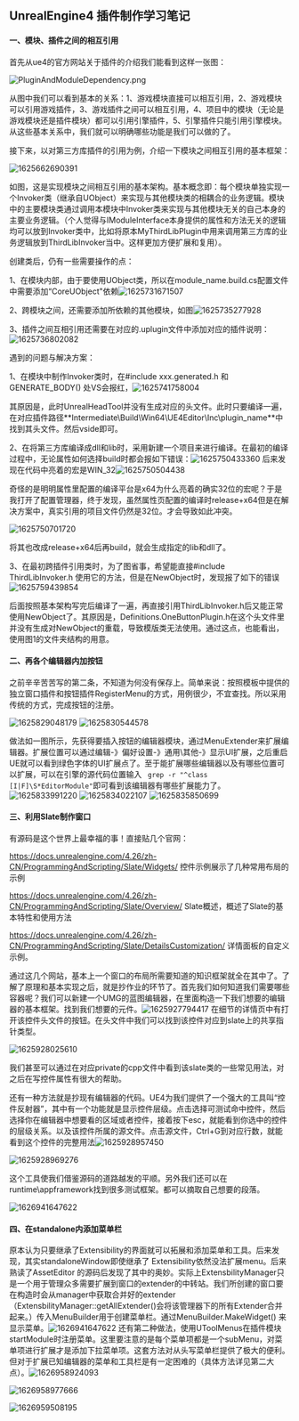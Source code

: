 ## UnrealEngine4 插件制作学习笔记

#### **一、模块、插件之间的相互引用**

首先从ue4的官方网站关于插件的介绍我们能看到这样一张图：

<img src="https://docs.unrealengine.com/4.26/Images/ProductionPipelines/Plugins/PluginAndModuleDependency.jpg" alt="PluginAndModuleDependency.png" style="zoom:Infinity%;" />

从图中我们可以看到基本的关系：1、游戏模块直接可以相互引用，2、游戏模块可以引用游戏插件，3、游戏插件之间可以相互引用，4、项目中的模块（无论是游戏模块还是插件模块）都可以引用引擎插件，5、引擎插件只能引用引擎模块。从这些基本关系中，我们就可以明确哪些功能是我们可以做的了。

接下来，以对第三方库插件的引用为例，介绍一下模块之间相互引用的基本框架：

![1625662690391](https://user-images.githubusercontent.com/19146127/126928171-ead9a758-4b5c-4862-ae2e-f1f81db5c84a.png)

[^图1]: 插件模块的基本架构

如图，这是实现模块之间相互引用的基本架构。基本概念即：每个模块单独实现一个Invoker类（继承自UObject）来实现与其他模块类的相耦合的业务逻辑。模块中的主要模块类通过调用本模块中Invoker类来实现与其他模块无关的自己本身的主要业务逻辑。（个人觉得与IModuleInterface本身提供的属性和方法无关的逻辑均可以放到Invoker类中，比如将原本MyThirdLibPlugin中用来调用第三方库的业务逻辑放到ThirdLibInvoker当中。这样更加方便扩展和复用）。

创建类后，仍有一些需要操作的点：

1、在模块内部，由于要使用UObject类，所以在module_name.build.cs配置文件中需要添加“CoreUObject"依赖![1625731671507](https://user-images.githubusercontent.com/19146127/126928245-5d548326-56d6-4e22-ad4b-09448beab584.png)

2、跨模块之间，还需要添加所依赖的其他模块，如图![1625735277928](https://user-images.githubusercontent.com/19146127/126928277-b3ab686c-aef7-4350-880f-dbafb4505518.png)

3、插件之间互相引用还需要在对应的.uplugin文件中添加对应的插件说明：![1625736802082](https://user-images.githubusercontent.com/19146127/126928296-d9d38495-6fda-4508-82e6-d7ea96eff382.png)

遇到的问题与解决方案：

1、在模块中制作Invoker类时，在#include xxx.generated.h 和GENERATE_BODY() 处VS会报红，![1625741758004](https://user-images.githubusercontent.com/19146127/126928393-3e20d650-28c8-4397-b187-e0b5991a5f32.png)

其原因是，此时UnrealHeadTool并没有生成对应的头文件。此时只要编译一遍，在对应插件路径**Intermediate\Build\Win64\UE4Editor\Inc\plugin_name\**中找到其头文件。然后vside即可。

2、在将第三方库编译成dll和lib时，采用新建一个项目来进行编译。在最初的编译过程中，无论属性如何选择build时都会报如下错误：![1625750433360](https://user-images.githubusercontent.com/19146127/126928432-6c900843-02db-4261-b737-614d4d3f8c46.png)
后来发现在代码中亮着的宏是WIN_32![1625750504438](https://user-images.githubusercontent.com/19146127/126928449-13499c9e-21fa-400c-8529-d9bf47e89183.png)

奇怪的是明明属性里配置的编译平台是x64为什么亮着的确实32位的宏呢？于是我打开了配置管理器，终于发现，虽然属性页配置的编译时release+x64但是在解决方案中，真实引用的项目文件仍然是32位。才会导致如此冲突。

![1625750701720](https://user-images.githubusercontent.com/19146127/126928509-171b3c3b-cc23-4b87-a6c0-64d33a63a4e0.png)

将其也改成release+x64后再build，就会生成指定的lib和dll了。

3、在最初跨插件引用类时，为了图省事，希望能直接#include ThirdLibInvoker.h 使用它的方法，但是在NewObject时，发现报了如下的错误![1625759439854](https://user-images.githubusercontent.com/19146127/126928524-3e2e6c08-c521-4285-babe-2a02cbd9cfd1.png)

后面按照基本架构写完后编译了一遍，再直接引用ThirdLibInvoker.h后又能正常使用NewObject了。其原因是，Definitions.OneButtonPlugin.h在这个头文件里并没有生成对NewObject的重载，导致模版类无法使用。通过这点，也能看出，使用图1的文件夹结构的用意。

#### **二、再各个编辑器内加按钮**

之前辛辛苦苦写的第二条，不知道为何没有保存上。简单来说：按照模板中提供的独立窗口插件和按钮插件RegisterMenu的方式，用例很少，不宜查找。所以采用传统的方式，完成按钮的注册。

![1625829048179](https://user-images.githubusercontent.com/19146127/126928540-7219e03f-10cb-40a4-99a7-01be05ae5430.png)
![1625830544578](https://user-images.githubusercontent.com/19146127/126928546-9bf4ab8c-fe90-4260-8dea-a1383c9fc759.png)

做法如一图所示，先获得要插入按钮的编辑器模块，通过MenuExtender来扩展编辑器。扩展位置可以通过编辑-》偏好设置-》通用\其他-》显示UI扩展，之后重启UE就可以看到绿色字体的UI扩展点了。至于能扩展哪些编辑器以及有哪些位置可以扩展，可以在引擎的源代码位置输入 ` grep -r "^class [I|F]\S*EditorModule"`即可看到该编辑器有哪些扩展能力了。
![1625833991220](https://user-images.githubusercontent.com/19146127/126928714-b6073d58-bcd3-4d84-a82f-005e847369f2.png)
![1625834022107](https://user-images.githubusercontent.com/19146127/126928732-aafec9a5-b449-487e-a6f9-d1f1d8e6a125.png)
![1625835850699](https://user-images.githubusercontent.com/19146127/126928650-e290abe7-e8b6-4324-8409-e3b746919388.png)

#### **三、利用Slate制作窗口**

有源码是这个世界上最幸福的事！直接贴几个官网：

https://docs.unrealengine.com/4.26/zh-CN/ProgrammingAndScripting/Slate/Widgets/ 控件示例展示了几种常用布局的示例

https://docs.unrealengine.com/4.26/zh-CN/ProgrammingAndScripting/Slate/Overview/ Slate概述，概述了Slate的基本特性和使用方法

https://docs.unrealengine.com/4.26/zh-CN/ProgrammingAndScripting/Slate/DetailsCustomization/ 详情面板的自定义示例。

通过这几个网站，基本上一个窗口的布局所需要知道的知识框架就全在其中了。了解了原理和基本实现之后，就是抄作业的环节了。首先我们如何知道我们需要哪些容器呢？我们可以新建一个UMG的蓝图编辑器，在里面构造一下我们想要的编辑器的基本框架。找到我们想要的元件。![1625927794417](https://user-images.githubusercontent.com/19146127/126928772-b2a26093-183d-4fd5-b852-d097db916aa8.png)
在细节的详情页中有打开该控件头文件的按钮。在头文件中我们可以找到该控件对应到slate上的共享指针类型。

![1625928025610](https://user-images.githubusercontent.com/19146127/126928806-588c3c9b-eba2-4011-a2c2-525c6737d5c5.png)

我们甚至可以通过在对应private的cpp文件中看到该slate类的一些常见用法，对之后在写控件属性有很大的帮助。

还有一种方法就是抄现有编辑器的代码。UE4为我们提供了一个强大的工具叫“控件反射器”，其中有一个功能就是显示控件层级。点击选择可测试命中控件，然后选择你在编辑器中想要看的区域或者控件，接着按下esc，就能看到你选中的控件的层级关系。以及该控件所属的源文件。点击源文件，Ctrl+G到对应行数，就能看到这个控件的完整用法![1625928957450](https://user-images.githubusercontent.com/19146127/126928834-cbe807c2-6f22-439c-88be-ed6a0b279e2d.png)

![1625928969276](https://user-images.githubusercontent.com/19146127/126928850-febe8ac0-8bf8-4ddd-8ee8-7829970ffa0b.png)

这个工具使我们借鉴源码的道路越发的平顺。另外我们还可以在runtime\appframework找到很多测试框架。都可以摘取自己想要的段落。

![1626941647622](https://user-images.githubusercontent.com/19146127/126928949-f74de13c-d947-4b18-8d20-48aff99b4a46.png)

#### **四、在standalone内添加菜单栏**

原本认为只要继承了Extensibility的界面就可以拓展和添加菜单和工具。后来发现，其实standaloneWindow即使继承了 Extensibility依然没法扩展menu。后来熟读了AssetEditor 的源码后发现了其中的奥妙。实际上ExtensbilityManager只是一个用于管理众多需要扩展到窗口的extender的中转站。我们所创建的窗口要在构造时会从manager中获取合并好的extender（ExtensbilityManager::getAllExtender()会将该管理器下的所有Extender合并起来。）传入MenuBuilder用于创建菜单栏。通过MenuBuilder.MakeWidget() 来显示菜单。![1626941647622](https://user-images.githubusercontent.com/19146127/126928978-0e96b56c-89e0-4716-9b85-a74460f393da.png)
还有第二种做法，使用UToolMenus在插件模块startModule时注册菜单。这里要注意的是每个菜单项都是一个subMenu，对菜单项进行扩展才是添加下拉菜单项。这套方法对从头写菜单栏提供了极大的便利。但对于扩展已知编辑器的菜单和工具栏是有一定困难的（具体方法详见第二大点）。![1626958924093](https://user-images.githubusercontent.com/19146127/126928969-5082556d-d732-4e0f-9825-ea4dd808f7f8.png)

![1626958977666](https://user-images.githubusercontent.com/19146127/126928988-431f6e64-ffd3-4d75-b283-c72c18b80066.png)

![1626959508195](https://user-images.githubusercontent.com/19146127/126928995-22206375-13ee-4ab4-a08f-8cb748a72865.png)

